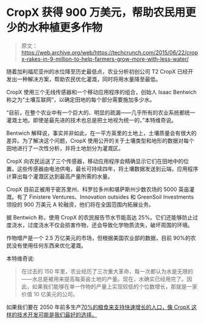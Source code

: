 # CropX 获得 900 万美元，帮助农民用更少的水种植更多作物

> 原文：<https://web.archive.org/web/https://techcrunch.com/2015/06/22/cropx-rakes-in-9-million-to-help-farmers-grow-more-with-less-water/>

随着加利福尼亚州的水位降至历史最低点，农业分析初创公司 T2 CropX 已经开发出一种解决方案，帮助农民优化灌溉，同时将用水量降至最低。

CropX 使用三个无线传感器和一个移动应用程序的组合，创始人 Isaac Bentwich 称之为“土壤互联网”，以确定田地的每个部分需要施加多少水。

“目前，在整个农业中有一个巨大的、明显的疏漏——几乎所有的农业系统都统一灌溉土地。即使是最先进的技术也总是把土地视为统一的，”本特维奇说。

Bentwich 解释说，事实并非如此，在一平方英里的土地上，土壤质量会有很大的差异。为了解决这个问题，CropX 使用公开的关于土壤类型和地形的数据对每个田地进行了一次性分析，并将土地划分为灌溉区。

CropX 向农民运送了三个传感器，移动应用程序会精确显示它们在田地中的位置。这些传感器由电池供电，最长可持续四年，将土壤数据发送到云端，应用程序计算出每个灌溉区达到最高产量所需的水量。

CropX 目前正被用于密苏里州、科罗拉多州和堪萨斯州少数农场的 5000 英亩灌溉。有了 Finistere Ventures、Innovation outsides 和 GreenSoil Investments 领投的 900 万美元 A 轮融资，他们将在全国范围内拓展业务。

据 Bentwich 称，使用 CropX 的农民报告节水节能高达 25%。它们还能够防止过度浇水，过度浇水不仅会损害作物，还会导致化学物质流失，破坏周围的环境。

作物增产是一个 2.5 万亿美元的市场，但根据美国农业部的数据，目前 90%的农民没有使用任何东西来优化灌溉。

本特维奇说:

> 在过去的 150 年里，农业经历了三次重大革命，每一次都认为水是无限的——水总是被用来提高每英亩土地的产量。现在，水确实已经用完了。因此，如果我们能够在单一作物的产量上实现较低的个位数增长，那就是一家价值 10 亿美元的公司。

如果我们要在 2050 年前多生产[70%的粮食来支持快速增长的人口，像 CropX 这样的技术开发可能是我们最好的选择。](https://web.archive.org/web/20230328074900/http://www.theguardian.com/environment/2011/nov/28/un-farmers-produce-food-population)